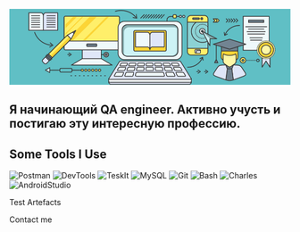 [![Header](https://github.com/OlgaErshova111/OlgaErshova111/blob/main/assets/13.png)](https://novosibirsk.hh.ru/resume/25de5077ff0cf5134b0039ed1f63395a614356)

## Я начинающий QA engineer. Активно учусть и постигаю эту интересную профессию.

## Some Tools I Use

![Postman](https://img.shields.io/badge/Postman-FFEF6A?style=for-the-badge&logo=postman)
![DevTools](https://img.shields.io/badge/Devtools-FFEF6A?style=for-the-badge&logo=devtools)
![TeskIt](https://img.shields.io/badge/TestIt-FFEF6A?style=for-the-badge&logo=TestIt)
![MySQL](https://img.shields.io/badge/Mysql-FFEF6A?style=for-the-badge&logo=mysql)
![Git](https://img.shields.io/badge/Git-FFEF6A?style=for-the-badge&logo=git)
![Bash](https://img.shields.io/badge/Bash-FFEF6A?style=for-the-badge&logo=bash)
![Charles](https://img.shields.io/badge/Charles-FFEF6A?style=for-the-badge&logo=charles)
![AndroidStudio](https://img.shields.io/badge/AndroidStudio-FFEF6A?style=for-the-badge&logo=AndroidStudio)

Test Artefacts

Contact me
